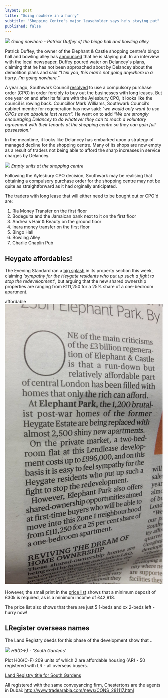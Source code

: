 ```yaml
---
layout: post
title: "Going nowhere in a hurry"
subtitle: "Shopping Centre's major leaseholder says he's staying put"
published: false
---
```

![](http://www.southwarknews.co.uk/wp-content/uploads/2016/10/Patrick-Duffey-Elephant-and-Castle-Shopping-Centre.jpg)
*Going nowhere - Patrick Duffey of the bingo hall and bowling alley*

Patrick Duffey, the owner of the Elephant & Castle shopping centre's bingo hall 
and bowling alley has 
[announced](http://www.southwarknews.co.uk/news/im-going-nowhere-owner-elephant-bingo-hall-pours-doubt-delanceys-schedule-demolishing-shopping-centre/) 
that he is staying put.
In an interview with the local newspaper, Duffey poured water on Delancey's 
plans, claiming that he has not been approached about by Delancey about the 
demolition plans and said _“I tell you, this man’s not going anywhere in a 
hurry.  I’m going nowhere."_

A year ago, Southwark Council 
[resolved](http://moderngov.southwark.gov.uk/documents/s57189/Report%20Elephant%20and%20castle.pdf) 
to use a compulsory purchase order (CPO) in order forcibly to  buy out the 
businesses with long leases. But one year on and after its failure with the 
Aylesbury CPO, it looks like the council is rowing back.  Councillor Mark 
Williams, Southwark Council’s cabinet membe for regeneration has now said: _"we 
would only want to use CPOs as an absolute last resort"._ He went on to add 
_“We are strongly encouraging Delancey to do whatever they can to reach a 
voluntary agreement with their tenants at the shopping centre so they can gain 
full possession."_

In the meantime, it looks like Delancey has embarked upon a strategy of managed 
decline for the shopping centre. Many of its shops are now empty as a result of 
traders not being able to afford the sharp increases in service charges by 
Delancey.

![](/img/planneddecline.jpg)
*Empty units at the shopping centre*

Following the Aylesbury CPO decision, Southwark may be realising that obtaining 
a compulsory purchase order for the shopping centre may not be quite as 
straightforward as it had orginally anticipated.

The traders with long lease that will either need to be bought out or CPO'd 
are:
 1. Ria Money Transfer on the first floor
 2. Bodeguita and the Jamaican bank next to it on the first floor
 3. Andrea's Hair & Beauty on the ground floor
 4. Inara money transfer on the first floor
 5. Bingo Hall
 6. Bowling Alley
 7. Charlie Chaplin Pub

## Heygate affordables!
The Evening Standard ran a [big splash](/img/standard26102016.pdf) in its 
property section this week, claiming _'sympathy for the Heygate residents who 
put up such a fight to stop the redevelopment'_, but arguing that the new 
shared ownership properties are ranging from £111,250 for a 25% share of a 
one-bedroom apartment.

affordable  ![](/img/standard26102016.jpg)

However, the small print in the [price 
list](https://lqpricedin.co.uk/wp-content/uploads/2015/04/Elephant-park-1-bed-October16.pdf) 
shows that a minimum deposit of £30k is required, as is a minimum income of 
£42,918. 

The price list also shows that there are just 5 1-beds and xx 2-beds left - 
hurry now!

## LRegister overseas names
The Land Registry deeds for this phase of the development show that ..


![](http://crappistmartin.github.io/images/h6ctof.png)
*H6(C-F) - 'South Gardens'*

Plot H06(C-F) 209 units of which 2 are affordable housing (AR) - 50 registered 
with LR - all overseas buyers.

[Land Registry title for South 
Gardens](http://crappistmartin.github.io/images/LRegisterSouthGardens.pdf)

All registered with the same conveyancing firm, Chestertons are the agents in 
Dubai: http://www.tradearabia.com/news/CONS_281117.html
